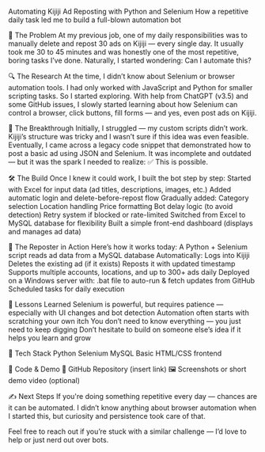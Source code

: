Automating Kijiji Ad Reposting with Python and Selenium
How a repetitive daily task led me to build a full-blown automation bot

🧠 The Problem
At my previous job, one of my daily responsibilities was to manually delete and repost 30 ads on Kijiji — every single day.
It usually took me 30 to 45 minutes and was honestly one of the most repetitive, boring tasks I’ve done.
Naturally, I started wondering:
Can I automate this?

🔍 The Research
At the time, I didn’t know about Selenium or browser automation tools. I had only worked with JavaScript and Python for smaller scripting tasks.
So I started exploring.
With help from ChatGPT (v3.5) and some GitHub issues, I slowly started learning about how Selenium can control a browser, click buttons, fill forms — and yes, even post ads on Kijiji.

🧪 The Breakthrough
Initially, I struggled — my custom scripts didn’t work. Kijiji’s structure was tricky and I wasn’t sure if this idea was even feasible.
Eventually, I came across a legacy code snippet that demonstrated how to post a basic ad using JSON and Selenium. It was incomplete and outdated — but it was the spark I needed to realize:
✅ This is possible.

🛠️ The Build
Once I knew it could work, I built the bot step by step:
Started with Excel for input data (ad titles, descriptions, images, etc.)
Added automatic login and delete-before-repost flow Gradually added:
Category selection
Location handling
Price formatting
Bot delay logic (to avoid detection)
Retry system if blocked or rate-limited
Switched from Excel to MySQL database for flexibility
Built a simple front-end dashboard (displays and manages ad data)

🤖 The Reposter in Action
Here’s how it works today:
A Python + Selenium script reads ad data from a MySQL database Automatically:
Logs into Kijiji
Deletes the existing ad (if it exists)
Reposts it with updated timestamp
Supports multiple accounts, locations, and up to 300+ ads daily
Deployed on a Windows server with:
.bat file to auto-run & fetch updates from GitHub
Scheduled tasks for daily execution

🧵 Lessons Learned
Selenium is powerful, but requires patience — especially with UI changes and bot detection
Automation often starts with scratching your own itch
You don’t need to know everything — you just need to keep digging
Don’t hesitate to build on someone else’s idea if it helps you learn and grow

📎 Tech Stack
Python
Selenium
MySQL
Basic HTML/CSS frontend

📂 Code & Demo
🔗 GitHub Repository (insert link)
🖼️ Screenshots or short demo video (optional)

✍️ Next Steps
If you're doing something repetitive every day — chances are it can be automated.
I didn’t know anything about browser automation when I started this, but curiosity and persistence took care of that.

Feel free to reach out if you’re stuck with a similar challenge — I’d love to help or just nerd out over bots.
